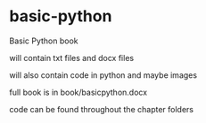 # basic-python
Basic Python book

will contain txt files and docx files

will also contain code in python and maybe images

full book is in book/basicpython.docx

code can be found throughout the chapter folders
